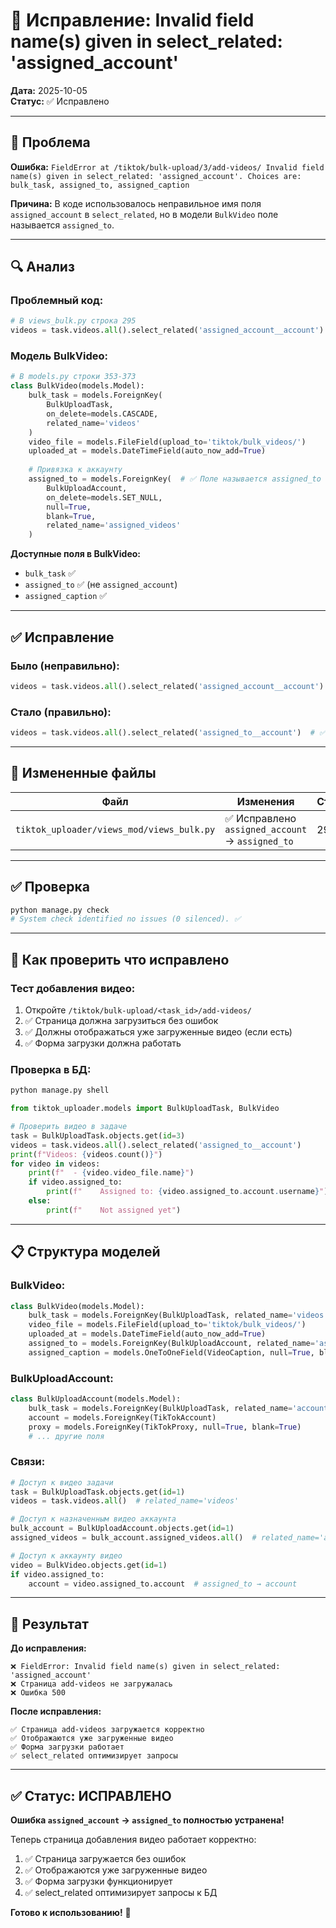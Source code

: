 # 🔧 Исправление: Invalid field name(s) given in select_related: 'assigned_account'

**Дата:** 2025-10-05  
**Статус:** ✅ Исправлено

---

## 🐛 Проблема

**Ошибка:** `FieldError at /tiktok/bulk-upload/3/add-videos/ Invalid field name(s) given in select_related: 'assigned_account'. Choices are: bulk_task, assigned_to, assigned_caption`

**Причина:** В коде использовалось неправильное имя поля `assigned_account` в `select_related`, но в модели `BulkVideo` поле называется `assigned_to`.

---

## 🔍 Анализ

### **Проблемный код:**

```python
# В views_bulk.py строка 295
videos = task.videos.all().select_related('assigned_account__account')  # ❌ Неправильное имя поля
```

### **Модель BulkVideo:**

```python
# В models.py строки 353-373
class BulkVideo(models.Model):
    bulk_task = models.ForeignKey(
        BulkUploadTask,
        on_delete=models.CASCADE,
        related_name='videos'
    )
    video_file = models.FileField(upload_to='tiktok/bulk_videos/')
    uploaded_at = models.DateTimeField(auto_now_add=True)
    
    # Привязка к аккаунту
    assigned_to = models.ForeignKey(  # ✅ Поле называется assigned_to
        BulkUploadAccount,
        on_delete=models.SET_NULL,
        null=True,
        blank=True,
        related_name='assigned_videos'
    )
```

**Доступные поля в BulkVideo:**
- `bulk_task` ✅
- `assigned_to` ✅ (не `assigned_account`)
- `assigned_caption` ✅

---

## ✅ Исправление

### **Было (неправильно):**

```python
videos = task.videos.all().select_related('assigned_account__account')  # ❌ Неправильное имя поля
```

### **Стало (правильно):**

```python
videos = task.videos.all().select_related('assigned_to__account')  # ✅ Правильное имя поля
```

---

## 📁 Измененные файлы

| Файл | Изменения | Строки |
|------|-----------|--------|
| `tiktok_uploader/views_mod/views_bulk.py` | ✅ Исправлено `assigned_account` → `assigned_to` | 295 |

---

## ✅ Проверка

```bash
python manage.py check
# System check identified no issues (0 silenced). ✅
```

---

## 🧪 Как проверить что исправлено

### **Тест добавления видео:**

1. Откройте `/tiktok/bulk-upload/<task_id>/add-videos/`
2. ✅ Страница должна загрузиться без ошибок
3. ✅ Должны отображаться уже загруженные видео (если есть)
4. ✅ Форма загрузки должна работать

### **Проверка в БД:**

```python
python manage.py shell
```

```python
from tiktok_uploader.models import BulkUploadTask, BulkVideo

# Проверить видео в задаче
task = BulkUploadTask.objects.get(id=3)
videos = task.videos.all().select_related('assigned_to__account')
print(f"Videos: {videos.count()}")
for video in videos:
    print(f"  - {video.video_file.name}")
    if video.assigned_to:
        print(f"    Assigned to: {video.assigned_to.account.username}")
    else:
        print(f"    Not assigned yet")
```

---

## 📋 Структура моделей

### **BulkVideo:**
```python
class BulkVideo(models.Model):
    bulk_task = models.ForeignKey(BulkUploadTask, related_name='videos')
    video_file = models.FileField(upload_to='tiktok/bulk_videos/')
    uploaded_at = models.DateTimeField(auto_now_add=True)
    assigned_to = models.ForeignKey(BulkUploadAccount, related_name='assigned_videos')  # ← assigned_to
    assigned_caption = models.OneToOneField(VideoCaption, null=True, blank=True)
```

### **BulkUploadAccount:**
```python
class BulkUploadAccount(models.Model):
    bulk_task = models.ForeignKey(BulkUploadTask, related_name='accounts')
    account = models.ForeignKey(TikTokAccount)
    proxy = models.ForeignKey(TikTokProxy, null=True, blank=True)
    # ... другие поля
```

### **Связи:**
```python
# Доступ к видео задачи
task = BulkUploadTask.objects.get(id=1)
videos = task.videos.all()  # related_name='videos'

# Доступ к назначенным видео аккаунта
bulk_account = BulkUploadAccount.objects.get(id=1)
assigned_videos = bulk_account.assigned_videos.all()  # related_name='assigned_videos'

# Доступ к аккаунту видео
video = BulkVideo.objects.get(id=1)
if video.assigned_to:
    account = video.assigned_to.account  # assigned_to → account
```

---

## 🎯 Результат

**До исправления:**
```
❌ FieldError: Invalid field name(s) given in select_related: 'assigned_account'
❌ Страница add-videos не загружалась
❌ Ошибка 500
```

**После исправления:**
```
✅ Страница add-videos загружается корректно
✅ Отображаются уже загруженные видео
✅ Форма загрузки работает
✅ select_related оптимизирует запросы
```

---

## ✅ Статус: ИСПРАВЛЕНО

**Ошибка `assigned_account` → `assigned_to` полностью устранена!**

Теперь страница добавления видео работает корректно:
1. ✅ Страница загружается без ошибок
2. ✅ Отображаются уже загруженные видео
3. ✅ Форма загрузки функционирует
4. ✅ select_related оптимизирует запросы к БД

**Готово к использованию!** 🚀


